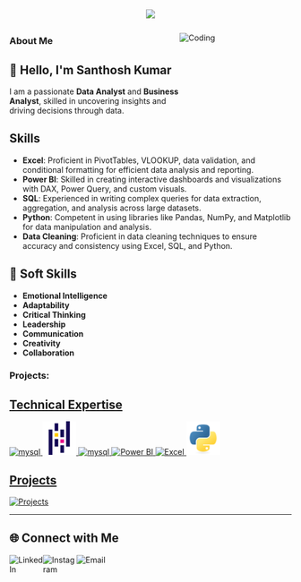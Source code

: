 <h1 align="center">
    <img src="https://readme-typing-svg.herokuapp.com/?font=Righteous&size=35&center=true&vCenter=true&width=500&height=70&duration=4000&lines=Hi+There!+👋;+I'm+Sree+Vignesh!;" />
</h1>
<!-- Add an attractive banner that reflects your personality or skills (e.g., data analytics, coding, or professionalism) -->

<img align="right" alt="Coding" src="https://camo.githubusercontent.com/5119ee303e5e49cdf23def653b737bede0da49a859a34714d62d9ab518afbbb2/68747470733a2f2f63646e2e6472696262626c652e636f6d2f75736572732f313136323037372f73637265656e73686f74732f333834383931342f70726f6772616d6d65722e676966" width="200" height="200" style="max-width: 100%; display: inline-block; border: none; margin: 0; padding: 0;">

### About Me  
## 👋 Hello, I'm **Santhosh Kumar**  
I am a passionate **Data Analyst** and **Business Analyst**, skilled in uncovering insights and driving decisions through data.  


## Skills  

- **Excel**: Proficient in PivotTables, VLOOKUP, data validation, and conditional formatting for efficient data analysis and reporting. 
- **Power BI**: Skilled in creating interactive dashboards and visualizations with DAX, Power Query, and custom visuals.
- **SQL**: Experienced in writing complex queries for data extraction, aggregation, and analysis across large datasets.
- **Python**: Competent in using libraries like Pandas, NumPy, and Matplotlib for data manipulation and analysis.
- **Data Cleaning**: Proficient in data cleaning techniques to ensure accuracy and consistency using Excel, SQL, and Python.



## 🌱 Soft Skills

- **Emotional Intelligence**
- **Adaptability**
- **Critical Thinking**
- **Leadership**
- **Communication**
- **Creativity**
- **Collaboration**

<h3 align="left">Projects:</h3>
<p align="left">
<a href="https://github.com/sreevignesh05?tab=repositories" target="blank">

## Technical Expertise  

<p align="left" style="margin: 0; padding: 0;">
  <img src="https://camo.githubusercontent.com/8f3f7c6f760a14060b33e90190faa902bcc4871373ec7ef0451c183a54d6490a/68747470733a2f2f736b696c6c69636f6e732e6465762f69636f6e733f693d6d7973716c" alt="mysql" width="55" height="55" data-canonical-src="https://skillicons.dev/icons?i=mysql" style="max-width: 100%; border: none;">
  <img src="https://raw.githubusercontent.com/devicons/devicon/2ae2a900d2f041da66e950e4d48052658d850630/icons/pandas/pandas-original.svg" alt="pandas" width="60" height="60" style="max-width: 100%; border: none;">
  <img src="https://camo.githubusercontent.com/8f3f7c6f760a14060b33e90190faa902bcc4871373ec7ef0451c183a54d6490a/68747470733a2f2f736b696c6c69636f6e732e6465762f69636f6e733f693d6d7973716c" alt="mysql" width="55" height="55" data-canonical-src="https://skillicons.dev/icons?i=mysql" style="max-width: 100%; border: none;">
  <img src="https://camo.githubusercontent.com/b5233c85554b459873a0393d0d9e6a88a60fe09e3e73157259b9a41f63eede0e/68747470733a2f2f696d672e69636f6e73382e636f6d2f3f73697a653d3130302669643d3373474f55446f396e4a346b26666f726d61743d706e6726636f6c6f723d303030303030" alt="Power BI" width="60" height="60" data-canonical-src="https://img.icons8.com/?size=100&amp;id=3sGOUDo9nJ4k&amp;format=png&amp;color=000000" style="max-width: 100%; border: none;">
  <img src="https://camo.githubusercontent.com/49008772ee56651eae7a741d8959bd34aa11fb9dda49ccd5bde4ad3deaa8734f/68747470733a2f2f696d672e69636f6e73382e636f6d2f3f73697a653d3130302669643d5545436d425367424f76505426666f726d61743d706e6726636f6c6f723d303030303030" alt="Excel" width="60" height="60" data-canonical-src="https://img.icons8.com/?size=100&amp;id=UECmBSgBOvPT&amp;format=png&amp;color=000000" style="max-width: 100%; border: none;">
  <img src="https://raw.githubusercontent.com/devicons/devicon/master/icons/python/python-original.svg" alt="python" width="60" height="60" style="max-width: 100%; border: none;">
</p>

## Projects

[![Projects](https://camo.githubusercontent.com/fac51f59af033ef20c88bb17ddadbd723e0bc5d08b90938785d1edbb95201e58/68747470733a2f2f696d672e69636f6e73382e636f6d2f3f73697a653d3130302669643d313239383726666f726d61743d706e6726636f6c6f723d303030303030)](https://codebasics.io/portfolio/SREE-VIGNESH-S)

---

## 🌐 Connect with Me

<a href="https://www.linkedin.com/in/santhoshkumaranalyst/"> 
  <img align="left" src="https://raw.githubusercontent.com/rahuldkjain/github-profile-readme-generator/master/src/images/icons/Social/linked-in-alt.svg" alt="LinkedIn" width="60" height="60" style="max-width: 100%; border: none;">
</a>

<a href="https://www.instagram.com/santhoshsaravannan/?hl=en">
  <img align="left" src="https://raw.githubusercontent.com/rahuldkjain/github-profile-readme-generator/master/src/images/icons/Social/instagram.svg" alt="Instagram" width="60" height="60" style="max-width: 100%; border: none;">
</a>

<a href="mailto:santhosh.s2122004@gmail.com">
  <img align="left" src="https://img.icons8.com/ios/452/gmail-new.png" alt="Email" width="60" height="60" style="max-width: 100%; border: none;">
</a>
